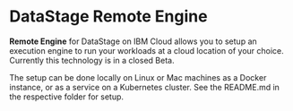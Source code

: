 # DataStage Remote Engine

**Remote Engine** for DataStage on IBM Cloud allows you to setup an execution engine to run your workloads at a cloud location of your choice. Currently this technology is in a closed Beta.

The setup can be done locally on Linux or Mac machines as a Docker instance, or as a service on a Kubernetes cluster. See the README.md in the respective folder for setup.
